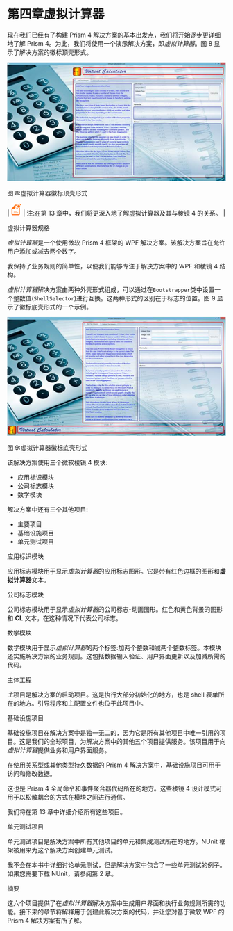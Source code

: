 # 第四章虚拟计算器

现在我们已经有了构建 Prism 4 解决方案的基本出发点，我们将开始逐步更详细地了解 Prism 4。为此，我们将使用一个演示解决方案，即*虚拟计算器*。图 8 显示了解决方案的徽标顶壳形式。

![Virtual Calculator Logo Top.png](img/image012.jpg)

图 8:虚拟计算器徽标顶壳形式

| ![](img/note.png) | 注:在第 13 章中，我们将更深入地了解虚拟计算器及其与棱镜 4 的关系。 |

虚拟计算器规格

*虚拟计算器*是一个使用微软 Prism 4 框架的 WPF 解决方案。该解决方案旨在允许用户添加或减去两个数字。

我保持了业务规则的简单性，以便我们能够专注于解决方案中的 WPF 和棱镜 4 结构。

*虚拟计算器*解决方案由两种外壳形式组成，可以通过在`Bootstrapper`类中设置一个整数值(`ShellSelector`)进行互换。这两种形式的区别在于标志的位置。图 9 显示了徽标底壳形式的一个示例。

![Virtual Calculator Logo Bottom.png](img/image014.jpg)

图 9:虚拟计算器徽标底壳形式

该解决方案使用三个微软棱镜 4 模块:

*   应用标识模块
*   公司标志模块
*   数学模块

解决方案中还有三个其他项目:

*   主要项目
*   基础设施项目
*   单元测试项目

应用标识模块

应用标志模块用于显示*虚拟计算器*的应用标志图形。它是带有红色边框的图形和**虚拟计算器**文本。

公司标志模块

公司标志模块用于显示*虚拟计算器*的公司标志-动画图形。红色和黄色背景的图形和 **CL** 文本，在这种情况下代表公司标志。

数学模块

数学模块用于显示*虚拟计算器*的两个标签:加两个整数和减两个整数标签。本模块还实施解决方案的业务规则。这包括数据输入验证、用户界面更新以及加减所需的代码。

主体工程

*主*项目是解决方案的启动项目。这是执行大部分初始化的地方，也是 shell 表单所在的地方。引导程序和主配置文件也位于此项目中。

基础设施项目

基础设施项目在解决方案中是独一无二的，因为它是所有其他项目中唯一引用的项目。这是我们的全球项目，为解决方案中的其他五个项目提供服务。该项目用于向*虚拟计算器*提供业务和用户界面服务。

在使用关系型或其他类型持久数据的 Prism 4 解决方案中，基础设施项目可用于访问和修改数据。

这也是 Prism 4 全局命令和事件聚合器代码所在的地方。这些棱镜 4 设计模式可用于以松散耦合的方式在模块之间进行通信。

我们将在第 13 章中详细介绍所有这些项目。

单元测试项目

单元测试项目是解决方案中所有其他项目的单元和集成测试所在的地方。NUnit 框架被用来为这个解决方案创建单元测试。

我不会在本书中详细讨论单元测试，但是解决方案中包含了一些单元测试的例子。如果您需要下载 NUnit，请参阅第 2 章。

摘要

这六个项目提供了在*虚拟计算器*解决方案中生成用户界面和执行业务规则所需的功能。接下来的章节将解释用于创建此解决方案的代码，并让您对基于微软 WPF 的 Prism 4 解决方案有所了解。